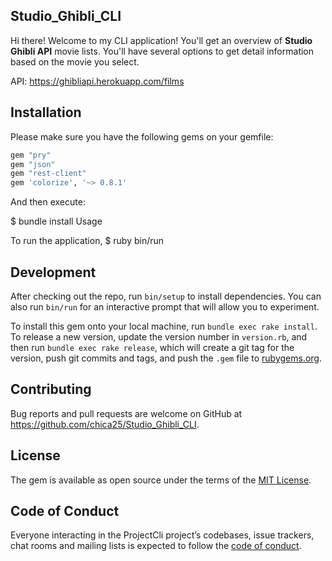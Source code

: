 ## Studio_Ghibli_CLI

Hi there! Welcome to my CLI application! You'll get an overview of **Studio Ghibli API** movie lists. You'll have several options to get detail information based on the movie you select. 

API: https://ghibliapi.herokuapp.com/films

## Installation

Please make sure you have the following gems on your gemfile:

```ruby
gem "pry"
gem "json"
gem "rest-client"
gem 'colorize', '~> 0.8.1'
```

And then execute:

$ bundle install 
 Usage

To run the application, $ ruby bin/run
	
## Development

After checking out the repo, run `bin/setup` to install dependencies. You can also run `bin/run` for an interactive prompt that will allow you to experiment.

To install this gem onto your local machine, run `bundle exec rake install`. To release a new version, update the version number in `version.rb`, and then run `bundle exec rake release`, which will create a git tag for the version, push git commits and tags, and push the `.gem` file to [rubygems.org](https://rubygems.org).

## Contributing

Bug reports and pull requests are welcome on GitHub at https://github.com/chica25/Studio_Ghibli_CLI.

## License

The gem is available as open source under the terms of the [MIT License](https://opensource.org/licenses/MIT).

## Code of Conduct

Everyone interacting in the ProjectCli project’s codebases, issue trackers, chat rooms and mailing lists is expected to follow the [code of conduct](https://www.contributor-covenant.org/version/2/0/code_of_conduct/code_of_conduct.md).


